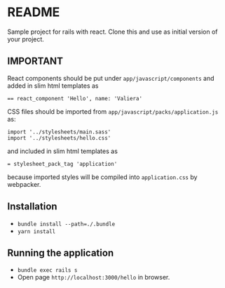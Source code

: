 # README

Sample project for rails with react.
Clone this and use as initial version of your project.

## IMPORTANT

React components should be put under `app/javascript/components` and added in slim html templates as  

```
== react_component 'Hello', name: 'Valiera'
```

CSS files should be imported from `app/javascript/packs/application.js` as:

```
import '../stylesheets/main.sass'
import '../stylesheets/hello.css'
```

and included in slim html templates as

```
= stylesheet_pack_tag 'application'
```

because imported styles will be compiled into `application.css` by webpacker.

## Installation

* `bundle install --path=./.bundle`
* `yarn install`

## Running the application

* `bundle exec rails s`
* Open page `http://localhost:3000/hello` in browser.
